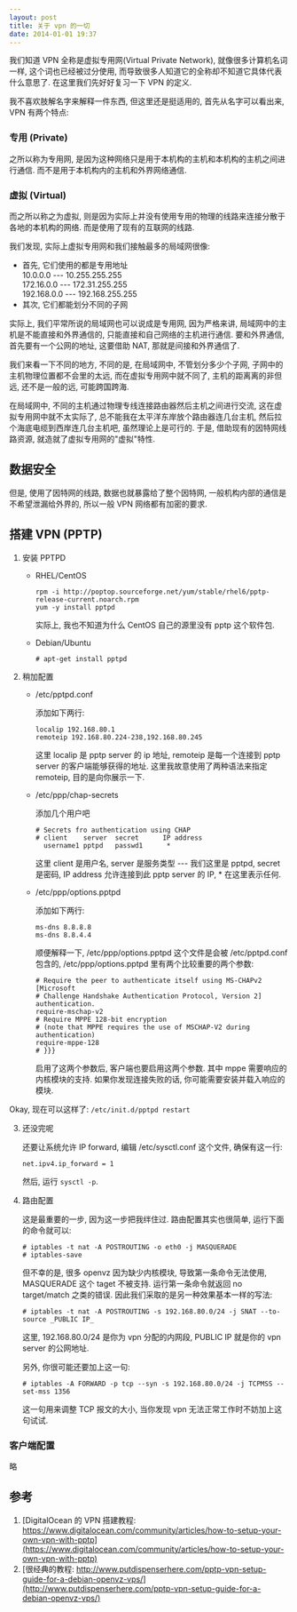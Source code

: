 ```yaml
---
layout: post
title: 关于 vpn 的一切
date: 2014-01-01 19:37
---
```


我们知道 VPN 全称是虚拟专用网(Virtual Private Network), 就像很多计算机名词一样, 这个词也已经被过分使用, 而导致很多人知道它的全称却不知道它具体代表什么意思了. 在这里我们先好好复习一下 VPN 的定义.

我不喜欢肢解名字来解释一件东西, 但这里还是挺适用的, 首先从名字可以看出来, VPN 有两个特点: 

### 专用 (Private)
之所以称为专用网, 是因为这种网络只是用于本机构的主机和本机构的主机之间进行通信. 而不是用于本机构内的主机和外界网络通信. 

### 虚拟 (Virtual)
而之所以称之为虚拟, 则是因为实际上并没有使用专用的物理的线路来连接分散于各地的本机构的网络. 而是使用了现有的互联网的线路.

我们发现, 实际上虚拟专用网和我们接触最多的局域网很像:

*   首先, 它们使用的都是专用地址  
    10.0.0.0 --- 10.255.255.255  
    172.16.0.0 --- 172.31.255.255  
    192.168.0.0 --- 192.168.255.255     
*   其次, 它们都能划分不同的子网

实际上, 我们平常所说的局域网也可以说成是专用网, 因为严格来讲, 局域网中的主机是不能直接和外界通信的, 只能直接和自己网络的主机进行通信. 要和外界通信, 首先要有一个公网的地址, 这要借助 NAT, 那就是间接和外界通信了.

我们来看一下不同的地方, 不同的是, 在局域网中, 不管划分多少个子网, 子网中的主机物理位置都不会里的太远, 而在虚拟专用网中就不同了, 主机的距离离的非但远, 还不是一般的远, 可能跨国跨海. 

在局域网中, 不同的主机通过物理专线连接路由器然后主机之间进行交流, 这在虚拟专用网中就不太实际了, 总不能我在太平洋东岸放个路由器连几台主机, 然后拉个海底电缆到西岸连几台主机吧, 虽然理论上是可行的. 于是, 借助现有的因特网线路资源, 就造就了虚拟专用网的"虚拟"特性.

## 数据安全
但是, 使用了因特网的线路, 数据也就暴露给了整个因特网, 一般机构内部的通信是不希望泄漏给外界的, 所以一般 VPN 网络都有加密的要求.

## 搭建 VPN (PPTP)

1.  安装 PPTPD

    *   RHEL/CentOS

            rpm -i http://poptop.sourceforge.net/yum/stable/rhel6/pptp-release-current.noarch.rpm
            yum -y install pptpd

        实际上, 我也不知道为什么 CentOS 自己的源里没有 pptp 这个软件包.

    *   Debian/Ubuntu

            # apt-get install pptpd

2.  稍加配置

    *   /etc/pptpd.conf

        添加如下两行: 

            localip 192.168.80.1
            remoteip 192.168.80.224-238,192.168.80.245

        这里 localip 是 pptp server 的 ip 地址, remoteip 是每一个连接到 pptp server 的客户端能够获得的地址. 这里我故意使用了两种语法来指定 remoteip, 目的是向你展示一下.

    *   /etc/ppp/chap-secrets

        添加几个用户吧

            # Secrets fro authentication using CHAP
            # client    server  secret      IP address
              username1 pptpd   passwd1      *

        这里 client 是用户名, server 是服务类型 --- 我们这里是 pptpd, secret 是密码, IP address 允许连接到此 pptp server 的 IP, * 在这里表示任何.

    *   /etc/ppp/options.pptpd

        添加如下两行:

            ms-dns 8.8.8.8
            ms-dns 8.8.4.4

        顺便解释一下, /etc/ppp/options.pptpd 这个文件是会被 /etc/pptpd.conf 包含的, /etc/ppp/options.pptpd 里有两个比较重要的两个参数: 
            
            # Require the peer to authenticate itself using MS-CHAPv2 [Microsoft
            # Challenge Handshake Authentication Protocol, Version 2] authentication.
            require-mschap-v2
            # Require MPPE 128-bit encryption
            # (note that MPPE requires the use of MSCHAP-V2 during authentication)
            require-mppe-128
            # }}}

        启用了这两个参数后, 客户端也要启用这两个参数. 其中 mppe 需要响应的内核模块的支持. 如果你发现连接失败的话, 你可能需要安装并载入响应的模块.


Okay, 现在可以这样了:  `/etc/init.d/pptpd restart`

3.  还没完呢

    还要让系统允许 IP forward, 编辑 /etc/sysctl.conf 这个文件, 确保有这一行:

        net.ipv4.ip_forward = 1
    
    然后, 运行 `sysctl -p`.

4.  路由配置

    这是最重要的一步, 因为这一步把我绊住过. 路由配置其实也很简单, 运行下面的命令就可以:

        # iptables -t nat -A POSTROUTING -o eth0 -j MASQUERADE 
        # iptables-save

    但不幸的是, 很多 openvz 因为缺少内核模块, 导致第一条命令无法使用, MASQUERADE 这个 taget 不被支持. 运行第一条命令就返回 no target/match 之类的错误. 因此我们采取的是另一种效果基本一样的写法:

        # iptables -t nat -A POSTROUTING -s 192.168.80.0/24 -j SNAT --to-source _PUBLIC IP_

    这里, 192.168.80.0/24 是你为 vpn 分配的内网段, PUBLIC IP 就是你的 vpn server 的公网地址.

    另外, 你很可能还要加上这一句:

        # iptables -A FORWARD -p tcp --syn -s 192.168.80.0/24 -j TCPMSS --set-mss 1356

    这一句用来调整 TCP 报文的大小, 当你发现 vpn 无法正常工作时不妨加上这句试试.

### 客户端配置

略

## 参考

1.  [DigitalOcean 的 VPN 搭建教程: https://www.digitalocean.com/community/articles/how-to-setup-your-own-vpn-with-pptp](https://www.digitalocean.com/community/articles/how-to-setup-your-own-vpn-with-pptp)
2.  [很经典的教程: http://www.putdispenserhere.com/pptp-vpn-setup-guide-for-a-debian-openvz-vps/](http://www.putdispenserhere.com/pptp-vpn-setup-guide-for-a-debian-openvz-vps/)
